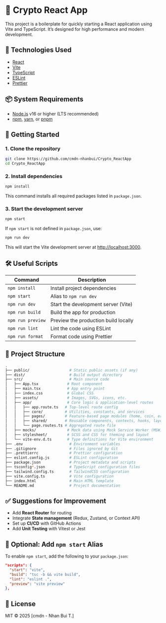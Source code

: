 # 🚀 Crypto React App

This project is a boilerplate for quickly starting a React application using Vite and TypeScript. It’s designed for high performance and modern development.

## 🧱 Technologies Used

- [React](https://reactjs.org/)
- [Vite](https://vitejs.dev/)
- [TypeScript](https://www.typescriptlang.org/)
- [ESLint](https://eslint.org/)
- [Prettier](https://prettier.io/)

## 📦 System Requirements

- [Node.js](https://nodejs.org/) v16 or higher (LTS recommended)
- [npm](https://www.npmjs.com/), [yarn](https://yarnpkg.com/), or [pnpm](https://pnpm.io/)

## 🚀 Getting Started

### 1. Clone the repository

```bash
git clone https://github.com/cmdn-nhanbui/Crypto_ReactApp
cd Crypto_ReactApp
```

### 2. Install dependencies

```bash
npm install
```

This command installs all required packages listed in `package.json`.

### 3. Start the development server

```bash
npm start
```

If `npm start` is not defined in `package.json`, use:

```bash
npm run dev
```

This will start the Vite development server at [http://localhost:3000](http://localhost:5173).

## 🛠 Useful Scripts

| Command           | Description                          |
| ----------------- | ------------------------------------ |
| `npm install`     | Install project dependencies         |
| `npm start`       | Alias to `npm run dev`               |
| `npm run dev`     | Start the development server (Vite)  |
| `npm run build`   | Build the app for production         |
| `npm run preview` | Preview the production build locally |
| `npm run lint`    | Lint the code using ESLint           |
| `npm run format`  | Format code using Prettier           |

## 📁 Project Structure

```bash
.
├── public/                  # Static public assets (if any)
├── dist/                    # Build output directory
├── src/                     # Main source code
│   ├── App.tsx             # Root component
│   ├── main.tsx            # App entry point
│   ├── index.css           # Global CSS
│   ├── assets/             # Images, SVGs, icons, etc.
│   ├── app/                # Core logic & application-level routes
│   │   ├── app.route.ts   # Top-level route config
│   │   ├── core/          # Utilities, constants, and services
│   │   ├── pages/         # Feature-based page modules (home, coin, error...)
│   │   ├── shared/        # Reusable components, contexts, hooks, layout
│   │   └── page.routes.ts # Aggregated route file
│   ├── mocks/              # Mock data using Mock Service Worker (MSW)
│   ├── stylesheet/         # SCSS and CSS for theming and layout
│   └── vite-env.d.ts       # Type definitions for Vite environment
├── .env                     # Environment variables
├── .gitignore               # Files ignored by Git
├── .prettierrc              # Prettier configuration
├── eslint.config.js         # ESLint configuration
├── package.json             # Project metadata and scripts
├── tsconfig*.json           # TypeScript configuration files
├── tailwind.config.ts       # TailwindCSS configuration
├── vite.config.ts           # Vite configuration
├── index.html               # Main HTML template
└── README.md                # Project documentation

```

## ✅ Suggestions for Improvement

- Add **React Router** for routing
- Integrate **State management** (Redux, Zustand, or Context API)
- Set up **CI/CD** with GitHub Actions
- Add **Unit Testing** with Vitest or Jest

## 🔧 Optional: Add `npm start` Alias

To enable `npm start`, add the following to your `package.json`:

```json
"scripts": {
  "start": "vite",
  "build": "tsc -b && vite build",
  "lint": "eslint .",
  "preview": "vite preview"
},
```

## 📄 License

MIT © 2025 [cmdn - Nhan Bui T.]
